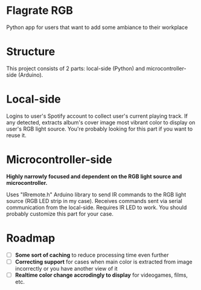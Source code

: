 # Flagrate RGB
 Python app for users that want to add some ambiance to their workplace

# Structure
 This project consists of 2 parts: local-side (Python) and microcontroller-side (Arduino).

# Local-side
 Logins to user's Spotify account to collect user's current playing track. If any detected, extracts album's cover image most vibrant color to display on user's RGB light source.
 You're probably looking for this part if you want to reuse it.

# Microcontroller-side
 **Highly narrowly focused and dependent on the RGB light source and microcontroller.**

 Uses "IRremote.h" Arduino library to send IR commands to the RGB light source (RGB LED strip in my case). Receives commands sent via serial communication from the local-side. Requires IR LED to work.
 You should probably customize this part for your case.

# Roadmap
- [ ] **Some sort of caching** to reduce processing time even further
- [ ] **Correcting support** for cases when main color is extracted from image incorrectly or you have another view of it
- [ ] **Realtime color change accrodingly to display** for videogames, films, etc.
